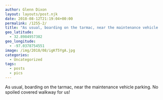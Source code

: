 ```yaml
---
author: Glenn Dixon
layout: layouts/post.njk
date: 2018-08-12T21:19:04+00:00
permalink: /1255-2/
title: "As usual, boarding on the tarmac, near the maintenance vehicle parking.  No spoiled covered walkway for us!"
geo_latitude:
  - 32.8984957382
geo_longitude:
  - -97.0378754551
image: /img/2018/08/igKf5YgA.jpg
categories:
  - Uncategorized
tags:
  - posts
  - pics
---
```

As usual, boarding on the tarmac, near the maintenance vehicle parking. No spoiled covered walkway for us!